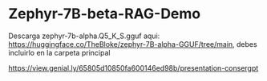 # Zephyr-7B-beta-RAG-Demo


Descarga zephyr-7b-alpha.Q5_K_S.gguf aqui: https://huggingface.co/TheBloke/zephyr-7B-alpha-GGUF/tree/main, debes incluirlo en la carpeta principal


https://view.genial.ly/65805d10850fa600146ed98b/presentation-consergpt

